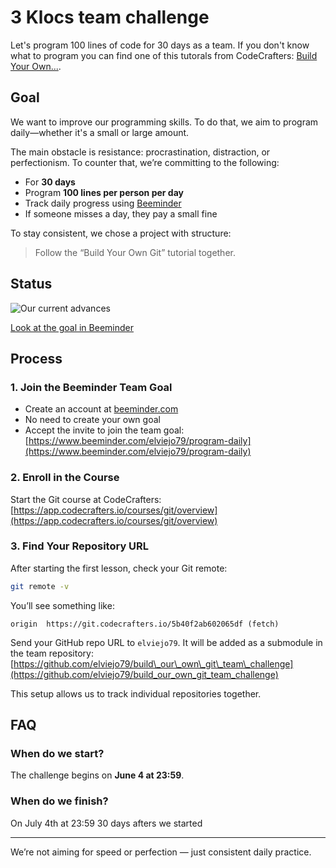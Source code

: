 # 3 Klocs team challenge
Let's program 100 lines of code for 30 days as a team.
If you don't know what to program you can find one of this tutorals from CodeCrafters:
[Build Your Own...](https://app.codecrafters.io/courses/git/overview).

## Goal

We want to improve our programming skills. To do that, we aim to program daily—whether it's a small or large amount.

The main obstacle is resistance: procrastination, distraction, or perfectionism.
To counter that, we’re committing to the following:

- For **30 days**
- Program **100 lines per person per day**
- Track daily progress using [Beeminder](https://www.beeminder.com)
- If someone misses a day, they pay a small fine

To stay consistent, we chose a project with structure:
> Follow the “Build Your Own Git” tutorial together.

## Status

![Our current advances](https://www.beeminder.com/elviejo79/program-daily.png)

[Look at the goal in Beeminder](https://www.beeminder.com/elviejo79/program-daily)
## Process

### 1. Join the Beeminder Team Goal

* Create an account at [beeminder.com](https://www.beeminder.com)
* No need to create your own goal
* Accept the invite to join the team goal:
  [https://www.beeminder.com/elviejo79/program-daily](https://www.beeminder.com/elviejo79/program-daily)


### 2. Enroll in the Course
Start the Git course at CodeCrafters:
[https://app.codecrafters.io/courses/git/overview](https://app.codecrafters.io/courses/git/overview)

### 3. Find Your Repository URL
After starting the first lesson, check your Git remote:

```bash
git remote -v
````

You’ll see something like:

```
origin	https://git.codecrafters.io/5b40f2ab602065df (fetch)
```


Send your GitHub repo URL to `elviejo79`. It will be added as a submodule in the team repository:
[https://github.com/elviejo79/build\_our\_own\_git\_team\_challenge](https://github.com/elviejo79/build_our_own_git_team_challenge)

This setup allows us to track individual repositories together.

## FAQ

### When do we start?

The challenge begins on **June 4 at 23:59**.

### When do we finish?

On July 4th at 23:59
30 days afters we started

---

We’re not aiming for speed or perfection — just consistent daily practice.
